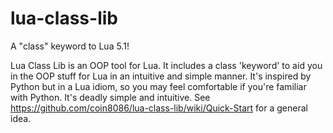 # lua-class-lib
A "class" keyword to Lua 5.1!

Lua Class Lib is an OOP tool for Lua. It includes a class 'keyword' to aid you in the OOP stuff for Lua in an intuitive and simple manner. It's inspired by Python but in a Lua idiom, so you may feel comfortable if you're familiar with Python. It's deadly simple and intuitive. See https://github.com/coin8086/lua-class-lib/wiki/Quick-Start for a general idea.
